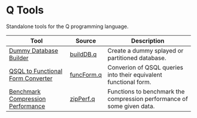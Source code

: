 
# Q Tools

Standalone tools for the Q programming language.

| Tool | Source | Description |
| - | - | - |
| [Dummy Database Builder](docs/buildDB.md) | [buildDB.q](src/buildDB.q) | Create a dummy splayed or partitioned database. |
| [QSQL to Functional Form Converter](docs/funcForm.md) | [funcForm.q](src/funcForm.q) | Converion of QSQL queries into their equivalent functional form. |
| [Benchmark Compression Performance](docs/zipPerf.md) | [zipPerf.q](src/zipPerf.q) | Functions to benchmark the compression performance of some given data. |
